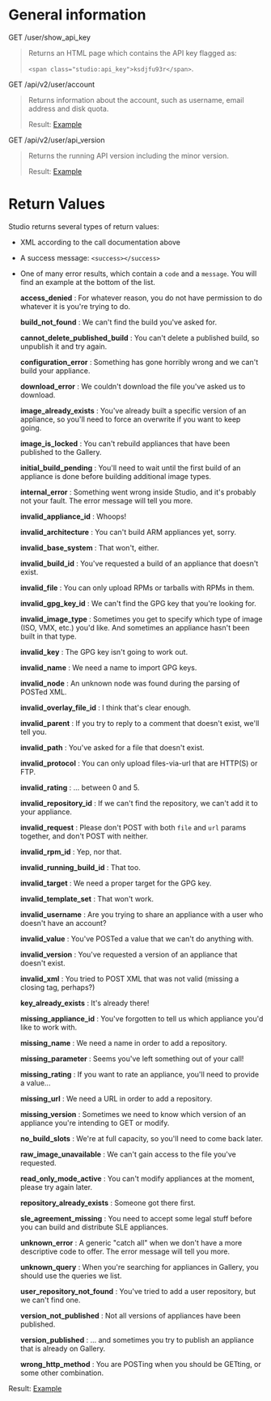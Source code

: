 # General information

GET /user/show_api_key
> Returns an HTML page which contains the API key flagged as:
>
> `<span class="studio:api_key">ksdjfu93r</span>`.

GET /api/v2/user/account
>Returns information about the account, such as username, email address
>and disk quota.
>
>Result: [Example](account.xml)

GET /api/v2/user/api_version
>Returns the running API version including the minor version.
>
>Result: [Example](api_version.xml)

# Return Values

Studio returns several types of return values:

* XML according to the call documentation above
* A success message: `<success></success>`
* One of many error results, which contain a `code` and a `message`.
  You will find an example at the bottom of the list.

  __access_denied__
  : For whatever reason, you do not have permission to do whatever it is
    you're trying to do.

  __build_not_found__
  : We can't find the build you've asked for.

  __cannot_delete_published_build__
  : You can't delete a published build, so unpublish it and try again.

  __configuration_error__
  : Something has gone horribly wrong and we can't build your appliance.

  __download_error__
  : We couldn't download the file you've asked us to download.

  __image_already_exists__
  : You've already built a specific version of an appliance, so you'll
    need to force an overwrite if you want to keep going.

  __image_is_locked__
  : You can't rebuild appliances that have been published to the Gallery.

  __initial_build_pending__
  : You'll need to wait until the first build of an appliance is done
    before building additional image types.

  __internal_error__
  : Something went wrong inside Studio, and it's probably not your
    fault.
    The error message will tell you more.

  __invalid_appliance_id__
  : Whoops!

  __invalid_architecture__
  : You can't build ARM appliances yet, sorry.

  __invalid_base_system__
  : That won't, either.

  __invalid_build_id__
  : You've requested a build of an appliance that doesn't exist.

  __invalid_file__
  : You can only upload RPMs or tarballs with RPMs in them.

  __invalid_gpg_key_id__
  : We can't find the GPG key that you're looking for.

  __invalid_image_type__
  : Sometimes you get to specify which type of image (ISO, VMX, etc.)
    you'd like.  And sometimes an appliance hasn't been built in that
    type.

  __invalid_key__
  : The GPG key isn't going to work out.

  __invalid_name__
  : We need a name to import GPG keys.

  __invalid_node__
  : An unknown node was found during the parsing of POSTed XML.

  __invalid_overlay_file_id__
  : I think that's clear enough.

  __invalid_parent__
  : If you try to reply to a comment that doesn't exist, we'll tell you.

  __invalid_path__
  : You've asked for a file that doesn't exist.

  __invalid_protocol__
  : You can only upload files-via-url that are HTTP(S) or FTP.

  __invalid_rating__
  : ... between 0 and 5.

  __invalid_repository_id__
  : If we can't find the repository, we can't add it to your appliance.

  __invalid_request__
  : Please don't POST with both `file` and `url` params together, and
    don't POST with neither.

  __invalid_rpm_id__
  : Yep, nor that.

  __invalid_running_build_id__
  : That too.

  __invalid_target__
  : We need a proper target for the GPG key.

  __invalid_template_set__
  : That won't work.

  __invalid_username__
  : Are you trying to share an appliance with a user who doesn't have an
    account?

  __invalid_value__
  : You've POSTed a value that we can't do anything with.

  __invalid_version__
  : You've requested a version of an appliance that doesn't exist.

  __invalid_xml__
  : You tried to POST XML that was not valid (missing a closing tag, perhaps?)

  __key_already_exists__
  : It's already there!

  __missing_appliance_id__
  : You've forgotten to tell us which appliance you'd like to work with.

  __missing_name__
  : We need a name in order to add a repository.

  __missing_parameter__
  : Seems you've left something out of your call!

  __missing_rating__
  : If you want to rate an appliance, you'll need to provide a value...

  __missing_url__
  : We need a URL in order to add a repository.

  __missing_version__
  : Sometimes we need to know which version of an appliance you're
    intending to GET or modify.

  __no_build_slots__
  : We're at full capacity, so you'll need to come back later.

  __raw_image_unavailable__
  : We can't gain access to the file you've requested.

  __read_only_mode_active__
  : You can't modify appliances at the moment, please try again later.

  __repository_already_exists__
  : Someone got there first.

  __sle_agreement_missing__
  : You need to accept some legal stuff before you can build and
    distribute SLE appliances.

  __unknown_error__
  : A generic "catch all" when we don't have a more descriptive code to offer.  The error message will tell you more.

  __unknown_query__
  : When you're searching for appliances in Gallery, you should use the
    queries we list.

  __user_repository_not_found__
  : You've tried to add a user repository, but we can't find one.

  __version_not_published__
  : Not all versions of appliances have been published.

  __version_published__
  : ... and sometimes you try to publish an appliance that is already on
    Gallery.

  __wrong_http_method__
  : You are POSTing when you should be GETting, or some other combination.

Result: [Example](generic_error_example.xml)
